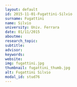 ```yaml
---
layout: default 
id: 2015-11-01-Fugattini-Silvio
surname: Fugattini
name: Silvio
university: Univ. Ferrara
date: 01/11/2015
aboutme: 
research_topic: 
subtitle: 
advisor: 
keywords: 
website: 
img: fugattini.jpg
thumbnail: fugattini_thumb.jpg
alt: Fugattini Silvio
modal_id: stud76
---
```

